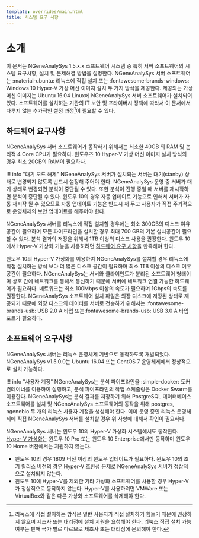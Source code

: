 ```yaml
---
template: overrides/main.html
title: 시스템 요구 사항
---
```


# 소개
이 문서는 NGeneAnalySys 1.5.x.x 소프트웨어 시스템 중 특히 서버 소프트웨어의 시스템 요구사항, 설치 및 문제해결 방법을 설명한다. 
NGeneAnalySys 서버 소프트웨어는 :material-ubuntu: 리눅스에 직접 설치 또는 :fontawesome-brands-windows: Windows 10 Hyper-V 가상 머신 이미지 설치 두 가지 방식을 제공한다. 
제공되는 가상 머신 이미지는 Ubuntu 16.04 Linux에 NGeneAnalySys 서버 소프트웨어가 설치되어 있다. 
소프트웨어를 설치하는 기관의 IT 보안 및 프라이버시 정책에 따라서 이 문서에서 다루지 않는 추가적인 설정 과정[^1]이 필요할 수 있다.

[^1]:
    리눅스에 직접 설치하는 방식은 일반 사용자가 직접 설치하기 힘들기 때문에 권장하지 않으며 제조사 또는 대리점에 설치 지원을 요청해야 한다. 
    리눅스 직접 설치 가능 여부는 판매 국가 별로 다르므로 제조사 또는 대리점에 문의해야 한다.

## 하드웨어 요구사항
NGeneAnalySys 서버 소프트웨어가 동작하기 위해서는 최소한 40GB 의 RAM 및 논리적 4 Core CPU가 필요하다.
윈도우즈 10 Hyper-V 가상 머신 이미지 설치 방식의 경우 최소 20GB의 RAM이 필요하다.

!!! info "대기 모드 해제"
    NGeneAnalySys 서버가 설치되는 서버는 대기(stanby) 상태로 변경되지 않도록 반드시 설정해 주어야 한다. 
    NGeneAnalySys 운영 중 서버가 대기 상태로 변경되면 분석이 중단될 수 있다. 또한 분석이 진행 중일 때 서버를 재시작하면 분석이 중단될 수 있다. 
    윈도우 10의 경우 자동 업데이트 기능으로 인해서 서버가 자동 재시작 될 수 있으므로 자동 업데이트 기능은 반드시 꺼 두고 사용자가 직접 주기적으로 운영체제의 보안 업데이트를 해주어야 한다.

NGeneAnalySys 서버를 리눅스에 직접 설치할 경우에는 최소 300GB의 디스크 여유 공간이 필요하며 모든 파이프라인을 설치할 경우 최대 700 GB의 기본 설치공간이 필요할 수 있다. 
분석 결과의 저장을 위해서 1TB 이상의 디스크 사용을 권장한다. 윈도우 10에서 Hyper-V 가상화 기능을 사용하려면 [하드웨어 요구 사항]을 만족해야 한다.

  [하드웨어 요구 사항]: https://docs.microsoft.com/en-us/virtualization/hyper-v-on-windows/reference/hyper-v-requirements

윈도우 10의 Hyper-V 가상화를 이용하여 NGeneAnalySys를 설치할 경우 리눅스에 직접 설치하는 방식 보다 더 많은 디스크 공간이 필요하며 최소 1TB 이상의 디스크 여유 공간이 필요하다.
NGeneAnalySys는 서버와 클라이언트가 분리된 소프트웨어 형태이며 상호 간에 네트워크를 통해서 통신하기 때문에 서버에 네트워크 연결 가능한 하드웨어가 필요하다. 
네트워크는 최소 100Mbps 이상의 속도가 필요하며 1Gbps의 속도를 권장한다. 
NGeneAnalySys 소프트웨어 설치 파일은 외장 디스크에 저장된 상태로 제공되기 때문에 외장 디스크의 데이터를 서버로 전송하기 위해서는 :fontawesome-brands-usb: USB 2.0 A 타입 또는:fontawesome-brands-usb: USB 3.0 A 타입 포트가 필요하다.

## 소프트웨어 요구사항
NGeneAnalySys 서버는 리눅스 운영체제 기반으로 동작하도록 개발되었다. NGeneAnalySys v1.5.0.0는 Ubuntu 16.04 또는 CentOS 7 운영체제에서 정상적으로 설치 가능하다.

!!! info "사용자 계정"
    NGeneAnalySys는 분석 파이프라인을 :simple-docker: 도커 컨테이너를 이용하여 실행하고, 분석 파이프라인의 작업 스케쥴링은 Docker Swarm를 이용한다. 
    NGeneAnalySys는 분석 결과를 저장하기 위해 PostgreSQL 데이터베이스 소프트웨어를 설치 및 NGeneAnalySys 소프트웨어의 동작을 위해 postgres, ngenebio 두 개의 리눅스 사용자 계정을 생성해야 한다. 
    이미 운영 중인 리눅스 운영체제에 직접 NGeneAnalySys 서버를 설치할 경우 위 사항에 대해서 확인이 필요하다.

NGeneAnalySys 서버는 윈도우 10의 Hyper-V 가상화 시스템에서도 동작한다. [Hyper-V 가상화]는 윈도우 10 Pro 또는 윈도우 10 Enterprise에서만 동작하며 윈도우 10 Home 버전에서는 지원하지 않는다. 

  * 윈도우 10의 경우 1809 버전 이상의 윈도우 업데이트가 필요하다. 윈도우 10의 초기 릴리스 버전의 경우 Hyper-V 호환성 문제로 NGeneAnalySys 서버가 정상적으로 설치되지 않는다.
  * 윈도우 10에 Hyper-V를 제외한 기타 가상화 소프트웨어를 사용할 경우 Hyper-V가 정상적으로 동작하지 않는다. Hyper-V를 사용하려면 VMWare 또는 VirtualBox와 같은 다른 가상화 소프트웨어를 삭제해야 한다.

  [Hyper-V 가상화]: https://docs.microsoft.com/en-us/virtualization/hyper-v-on-windows/
